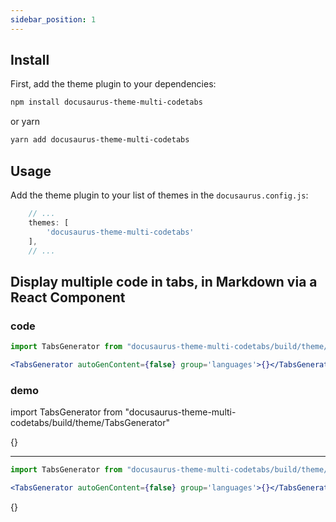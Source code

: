 ```yaml
---
sidebar_position: 1
---
```


## Install

First, add the theme plugin to your dependencies:

```sh
npm install docusaurus-theme-multi-codetabs
```

or yarn

```sh
yarn add docusaurus-theme-multi-codetabs
```

## Usage

Add the theme plugin to your list of themes in the `docusaurus.config.js`:

```js
    // ...
    themes: [
        'docusaurus-theme-multi-codetabs'
    ],
    // ...
```


## Display multiple code in tabs, in Markdown via a React Component

### code

  ```jsx
  import TabsGenerator from "docusaurus-theme-multi-codetabs/build/theme/TabsGenerator"

  <TabsGenerator autoGenContent={false} group='languages'>{}</TabsGenerator>
  ```   

### demo

import TabsGenerator from "docusaurus-theme-multi-codetabs/build/theme/TabsGenerator"

<TabsGenerator autoGenContent={false} group='languages'>{}</TabsGenerator>

___

  ```jsx
  import TabsGenerator from "docusaurus-theme-multi-codetabs/build/theme/TabsGenerator"

  <TabsGenerator autoGenContent={false} group='languages'>{}</TabsGenerator>
  ```   


<TabsGenerator autoGenContent={false} group='languages'>{}</TabsGenerator>
